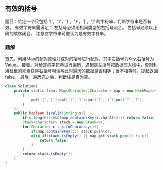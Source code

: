 ## 有效的括号
题目：给定一个只包括 '('，')'，'{'，'}'，'['，']' 的字符串，判断字符串是否有效。
有效字符串需满足：
左括号必须用相同类型的右括号闭合。
左括号必须以正确的顺序闭合。
注意空字符串可被认为是有效字符串。
### 题解
首先，利用Map的配对原理对成对的括号进行配对，其中左括号为Key,右括号为Value。
接着，对给定的字符串进行遍历，遇到是左括号把数据压入栈中，否则利用栈里的元素获得右括号判读与此时遍历的数据是否相等；当不相等时，提起返回false。
最后，遍历完之后，判断栈是否为空。
```java
class Solution{
    private static final Map<Character,Character> map = new HashMap<>(){
        {
            put('{','}');put('[',']');put('(',')');put('?','?');
        }
    };
    public boolean isValid(String s){
        if(s.length()>0&&!map.containsKey(s.charAt(0))) return false;
        Stack<Character> stack = new Stack<>();
        for(Character c : s.toCharArray()){
            if(map.containsKey(c)) stack.push(c);
            else if(stack.isEmpty() || map.get(stack.pop()) != c){
                return false;
            }
        }
        return stack.isEmpty();
    }
}
